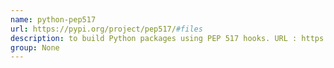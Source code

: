 ```yaml
---
name: python-pep517
url: https://pypi.org/project/pep517/#files
description: to build Python packages using PEP 517 hooks. URL : https://pypi.org/project/pep517/#files Groups : None
group: None
---
```

